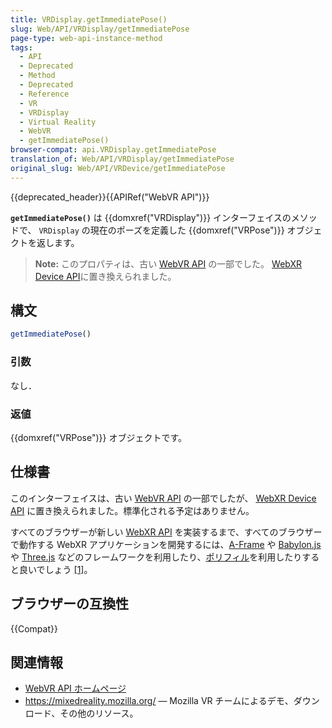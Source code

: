```yaml
---
title: VRDisplay.getImmediatePose()
slug: Web/API/VRDisplay/getImmediatePose
page-type: web-api-instance-method
tags:
  - API
  - Deprecated
  - Method
  - Deprecated
  - Reference
  - VR
  - VRDisplay
  - Virtual Reality
  - WebVR
  - getImmediatePose()
browser-compat: api.VRDisplay.getImmediatePose
translation_of: Web/API/VRDisplay/getImmediatePose
original_slug: Web/API/VRDevice/getImmediatePose
---
```

{{deprecated_header}}{{APIRef("WebVR API")}}

**`getImmediatePose()`** は {{domxref("VRDisplay")}} インターフェイスのメソッドで、 `VRDisplay` の現在のポーズを定義した {{domxref("VRPose")}} オブジェクトを返します。

> **Note:** このプロパティは、古い [WebVR API](https://immersive-web.github.io/webvr/spec/1.1/) の一部でした。 [WebXR Device API](https://immersive-web.github.io/webxr/)に置き換えられました。

## 構文

```js
getImmediatePose()
```

### 引数

なし．

### 返値

{{domxref("VRPose")}} オブジェクトです。

## 仕様書

このインターフェイスは、古い [WebVR API](https://immersive-web.github.io/webvr/spec/1.1/#interface-vrdisplay) の一部でしたが、 [WebXR Device API](https://immersive-web.github.io/webxr/) に置き換えられました。標準化される予定はありません。

すべてのブラウザーが新しい [WebXR API](/ja/docs/Web/API/WebXR_Device_API/Fundamentals) を実装するまで、すべてのブラウザーで動作する WebXR アプリケーションを開発するには、[A-Frame](https://aframe.io/) や [Babylon.js](https://www.babylonjs.com/) や [Three.js](https://threejs.org/) などのフレームワークを利用したり、[ポリフィル](https://github.com/immersive-web/webxr-polyfill)を利用したりすると良いでしょう [\[1\]](https://developer.oculus.com/documentation/web/port-vr-xr/)。

## ブラウザーの互換性

{{Compat}}

## 関連情報

- [WebVR API ホームページ](/ja/docs/Web/API/WebVR_API)
- <https://mixedreality.mozilla.org/> — Mozilla VR チームによるデモ、ダウンロード、その他のリソース。
